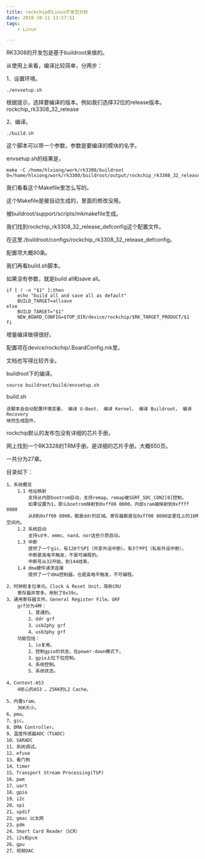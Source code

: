 ```yaml
---
title: rockchip的Linux开发包分析
date: 2018-10-11 13:57:51
tags:
	- Linux

---
```




RK3308的开发包是基于buildroot来做的。 

从使用上来看，编译比较简单，分两步：

1、设置环境。

```
./envsetup.sh 
```

根据提示，选择要编译的版本。例如我们选择32位的release版本。rockchip_rk3308_32_release

2、编译。

```
./build.sh
```

这个脚本可以带一个参数，参数是要编译的模块的名字。

envsetup.sh的结果是，

```
make -C /home/hlxiong/work/rk3308/buildroot O=/home/hlxiong/work/rk3308/buildroot/output/rockchip_rk3308_32_release 
```

我们看看这个Makefile里怎么写的。

这个Makefile是被自动生成的，里面的修改没用。

被buildroot/support/scripts/mkmakefile生成。

我们找到rockchip_rk3308_32_release_defconfig这个配置文件。

在这里./buildroot/configs/rockchip_rk3308_32_release_defconfig。

配置项大概80条。

我们再看build.sh脚本。

如果没有参数，就是build all和save all。

```
if [ ! -n "$1" ];then
	echo "build all and save all as default"
	BUILD_TARGET=allsave
else
	BUILD_TARGET="$1"
	NEW_BOARD_CONFIG=$TOP_DIR/device/rockchip/$RK_TARGET_PRODUCT/$1
fi
```

增量编译做得很好。

配置项在device/rockchip/.BoardConfig.mk里。



文档也写得比较齐全。

buildroot下的编译。

```
source buildroot/build/envsetup.sh
```

build.sh

```
该脚本会自动配置环境变量， 编译 U-Boot， 编译 Kernel， 编译 Buildroot， 编译 Recovery
继而生成固件。
```



rockchip默认的发布包没有详细的芯片手册。

网上找到一个RK3328的TRM手册。是详细的芯片手册。大概650页。

一共分为27章。

目录如下：

```
1、系统概览
	1.1 地址映射
		支持从内部bootrom启动，支持remap。remap被SGRF_SOC_CON2[0]控制。
		如果设置为1，那么bootrom映射到0xff08 0000，内部sram被映射到0xffff 0000
		从0到0xff00 0000，都是ddr的区域。寄存器都是在0xff00 0000这里往上的16M空间内。
	1.2 系统启动
		支持sd卡、emmc、nand、nor这些介质启动。
	1.3 中断
		提供了一个gic，有128个SPI（共享外设中断）。有3个PPI（私有外设中断）。
		中断是高电平触发，不是可编程的。
		中断号从32开始，到144结束。
	1.4 dma硬件请求连接
		提供了一个dma控制器。也是高电平触发，不可编程。
		
2、时钟和复位单元。Clock & Reset Unit，简称CRU
	寄存器非常多。用到了0x39c。
3、通用寄存器文件。General Register File。GRF
	grf分为4种：
        1、普通的。
        2、ddr grf
        3、usb2phy grf
        4、usb3phy grf
	功能包括：
		1、io复用。
		2、控制gpio的状态，在power-down模式下。
		3、gpio上拉下拉控制。
		4、系统控制。
		5、系统状态。
		
4、Context-A53
	4核心的A53 。256K的L2 Cache。
	
5、内置sram。
	36K大小。
6、pmu。
7、gic。
8、DMA Controller。
9、温度传感器ADC（TSADC）
10、SARADC
11、系统调试。
12、efuse
13、看门狗
14、timer
15、Transport Stream Processing(TSP)
16、pwm
17、uart
18、gpio
19、i2c
20、spi
21、spdif 
22、gmac 以太网
23、pdm
24、Smart Card Reader（SCR）
25、i2s和pcm
26、gpu
27、视频DAC
```

